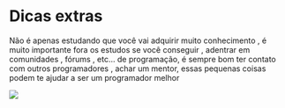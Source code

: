 # Dicas extras

Não é apenas estudando que você vai adquirir muito conhecimento , é muito importante fora os estudos se você conseguir , adentrar em comunidades , fórums , etc... de programação, é sempre bom ter contato com outros programadores , achar um mentor, essas pequenas coisas podem te ajudar a ser um programador melhor

<img src="https://img.olhardigital.com.br/uploads/acervo_imagens/2018/03/r16x9/20180312144041_1200_675_-_linguagem_de_programacao_codigos.jpg">
